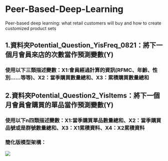 # Peer-Based-Deep-Learning
Peer-based deep learning: what retail customers will buy and how to create customized product sets

## 1.資料夾Potential_Question_YisFreq_0821：將下一個月會員來店的次數當作預測變數(Y)
### 使用以下三類描述變數：X1:會員經過計算的資訊(RFMC、年齡、性別......等等)、X2：當季購買數量總和、X3：累積購買數量總和


## 2.資料夾Potential_Question2_YisItems：將下一個月會員會購買的單品當作預測變數(Y)
### 使用以下n四類描述變數：X1:當季購買單品數量總和、X2：當季購買品號或是群號數量總和、X3：X1累積資料、X4：X2累積資料
### 簡化版模型架構： 
![](https://github.com/YuTaNCCU/Peer-Based-Deep-Learning/blob/master/Potential_Question2_YisItems/model%20architecture.PNG)
